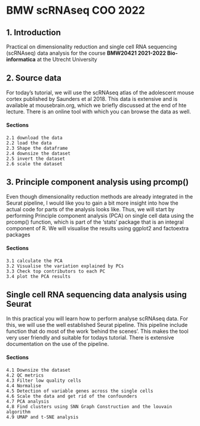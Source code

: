 # BMW scRNAseq COO 2022 
## 1. Introduction
Practical on dimensionality reduction and single cell RNA sequencing (scRNAseq) data analysis for the course **BMW20421 2021-2022 Bio-informatica** at the Utrecht University 
## 2. Source data
For today’s tutorial, we will use the scRNAseq atlas of the adolescent mouse cortex published by Saunders et al 2018. This data is extensive and is available at mousebrain.org, which we briefly discussed at the end of hte lecture. There is an online tool with which you can browse the data as well.
#### Sections
	2.1 download the data
	2.2 load the data
	2.3 Shape the dataframe
	2.4 downsize the dataset
	2.5 invert the dataset
	2.6 scale the dataset
## 3. Principle component analysis using prcomp()
Even though dimensionality reduction methods are already integrated in the Seurat pipeline, I would like you to gain a bit more insight into how the actual code for  parts of the analysis looks like. Thus, we will start by performing Principle component analysis (PCA) on single cell data using the prcomp() function, which is part of the ‘stats’ package that is an integral component of R. We will visualise the results using ggplot2 and factoextra packages

#### Sections
	3.1 calculate the PCA
	3.2 Visualise the variation explained by PCs
	3.3 Check top contributors to each PC
	3.4 plot the PCA results
	
## Single cell RNA sequencing data analysis using Seurat
In this practical you will learn how to perform analyse scRNAseq data. For this, we will use the well established Seurat pipeline. This pipeline include function that do most of the work ‘behind the scenes’. This makes the tool very user friendly and suitable for todays tutorial. There is extensive documentation on the use of the pipeline. 

#### Sections
	4.1 Downsize the dataset
	4.2 QC metrics
	4.3 Filter low quality cells
	4.4 Normalise
	4.5 Detection of variable genes across the single cells
	4.6 Scale the data and get rid of the confounders
	4.7 PCA analysis
	4.8 Find clusters using SNN Graph Construction and the louvain algorithm
	4.9 UMAP and t-SNE analysis

